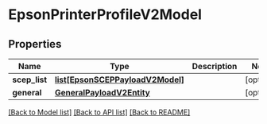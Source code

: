 # EpsonPrinterProfileV2Model

## Properties
Name | Type | Description | Notes
------------ | ------------- | ------------- | -------------
**scep_list** | [**list[EpsonSCEPPayloadV2Model]**](EpsonSCEPPayloadV2Model.md) |  | [optional] 
**general** | [**GeneralPayloadV2Entity**](GeneralPayloadV2Entity.md) |  | [optional] 

[[Back to Model list]](../README.md#documentation-for-models) [[Back to API list]](../README.md#documentation-for-api-endpoints) [[Back to README]](../README.md)


